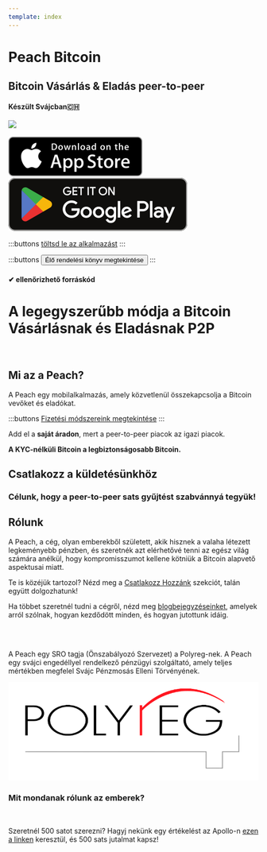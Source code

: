```yaml
---
template: index
---
```


<!--[teaser]-->

# Peach Bitcoin

## Bitcoin Vásárlás & Eladás <span>peer-to-peer</span>

#### Készült Svájcban🇨🇭

<div class="inner-wrap">

![](/img/phones.png)

<div>
  <div class="md:flex items-end">
    <a href="https://testflight.apple.com/join/wfSPFEWG"><img class="h-180px md:h-90px" src="/img/home/download-on-the-app-store.svg" alt="Letöltés az Apple Store-ban"></a>
    <a class="md:ml-4" href="https://play.google.com/store/apps/details?id=com.peachbitcoin.peach.mainnet"><img class="h-180px md:h-90px" src="/img/home/get-it-on-google-play.svg" alt="Szerezd meg a Google Play-en"></a>
  </div>

:::buttons
[töltsd le az alkalmazást](/hu/apk/)
:::

:::buttons
<button class="btn" id="customBtn" alt="Peachbitcoin P2P Orderbook, TOP NOKYC OrderBook, KycFree orderbook, Orderbook NOKYC" onclick="window.location.href='/hu/kycfree-orderbook'">Élő rendelési könyv megtekintése</button>
:::

</div>

</div>

#### ✔ ellenőrizhető forráskód

<!--[top]-->

# A legegyszerűbb módja a Bitcoin Vásárlásnak és Eladásnak P2P

<br>

## Mi az a Peach?

A Peach egy mobilalkalmazás, amely közvetlenül összekapcsolja a Bitcoin vevőket és eladókat.

:::buttons
[Fizetési módszereink megtekintése](/how-it-works/#available-payment-methods)
:::

Add el a **saját áradon**, mert a peer-to-peer piacok az igazi piacok.

**A KYC-nélküli Bitcoin a legbiztonságosabb Bitcoin.**

<!--[mission]-->

## Csatlakozz a küldetésünkhöz

### Célunk, hogy a peer-to-peer sats gyűjtést szabvánnyá tegyük!

<!--[about]-->

## Rólunk

A Peach, a cég, olyan emberekből született, akik hisznek a valaha létezett legkeményebb pénzben, és szeretnék azt elérhetővé tenni az egész világ számára anélkül, hogy kompromisszumot kellene kötniük a Bitcoin alapvető aspektusai miatt.

Te is közéjük tartozol? Nézd meg a [Csatlakozz Hozzánk](/join-us/) szekciót, talán együtt dolgozhatunk!

Ha többet szeretnél tudni a cégről, nézd meg [blogbejegyzéseinket](/blog/), amelyek arról szólnak, hogyan kezdődött minden, és hogyan jutottunk idáig.

<br><br>

A Peach egy SRO tagja (Önszabályozó Szervezet) a Polyreg-nek. A Peach egy svájci engedéllyel rendelkező pénzügyi szolgáltató, amely teljes mértékben megfelel Svájc Pénzmosás Elleni Törvényének.

<div class="flex justify-center"><div class="w-1/2">

![](/img/home/polyreg.png)

</div></div>

### Mit mondanak rólunk az emberek?

<br>
<div id="ap-widget-container" class="ap-widget-container" prod_code="peach" show ="top" bg_color="#FFFFFF" review_bg_color = "#FFFFFF" text_color = "#000000"></div>

Szeretnél 500 satot szerezni? Hagyj nekünk egy értékelést az Apollo-n [ezen a linken](https://heyapollo.com/invite-review?prod=peach) keresztül, és 500 sats jutalmat kapsz!
